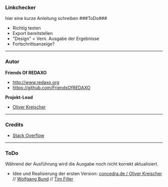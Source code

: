 ### Linkchecker ###


hier eine kurze Anleitung schreiben
###ToDo###

* Richtig testen
* Export bereitstellen
* "Design" = Vern. Ausgabe der Ergebnisse
* Fortschrittsanzeige?

---

### Autor

**Friends Of REDAXO**

* http://www.redaxo.org
* https://github.com/FriendsOfREDAXO

**Projekt-Lead**

* [Oliver Kreischer](https://github.com/olien)

___

### Credits ###

 
* [Stack Overflow](https://stackoverflow.com/questions/37105601/how-to-get-all-links-in-all-pages-in-web-site-recursively-using-php)

---

### ToDo ###

Während der Ausführung wird die Ausgabe noch nicht korrekt aktualisiert.


* Idee und Realisierung der ersten Version: [concedra.de / Oliver Kreischer](http://concedra.de) // [Wolfgang Bund](https://github.com/dtpop) // [Tim Filler](https://github.com/elricco)

